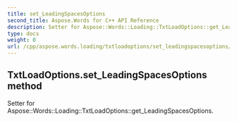 ```yaml
---
title: set_LeadingSpacesOptions
second_title: Aspose.Words for C++ API Reference
description: Setter for Aspose::Words::Loading::TxtLoadOptions::get_LeadingSpacesOptions. 
type: docs
weight: 0
url: /cpp/aspose.words.loading/txtloadoptions/set_leadingspacesoptions/
---
```

## TxtLoadOptions.set_LeadingSpacesOptions method


Setter for Aspose::Words::Loading::TxtLoadOptions::get_LeadingSpacesOptions. 

